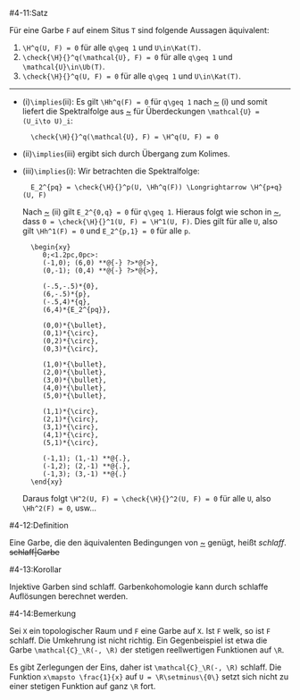 #4-11:Satz

Für eine Garbe `F` auf einem Situs `T` sind folgende Aussagen äquivalent:

1. `\H^q(U, F) = 0` für alle `q\geq 1` und `U\in\Kat(T)`.
2. `\check{\H}{}^q(\mathcal{U}, F) = 0` für alle `q\geq 1` und `\mathcal{U}\in\Ub(T)`.
3. `\check{\H}{}^q(U, F) = 0` für alle `q\geq 1` und `U\in\Kat(T)`.

---

* (i)`\implies`(ii): Es gilt `\Hh^q(F) = 0` für `q\geq 1` nach [~](#4-4) (i) und somit liefert die Spektralfolge aus [~](#4-5) für Überdeckungen `\mathcal{U} = (U_i\to U)_i`:

        \check{\H}{}^q(\mathcal{U}, F) = \H^q(U, F) = 0

* (ii)`\implies`(iii) ergibt sich durch Übergang zum Kolimes.

* (iii)`\implies`(i): Wir betrachten die Spektralfolge:

        E_2^{pq} = \check{\H}{}^p(U, \Hh^q(F)) \Longrightarrow \H^{p+q}(U, F)

   Nach [~](#4-4) (ii) gilt `E_2^{0,q} = 0` für `q\geq 1`. Hieraus folgt wie schon in [~](#4-6), dass `0 = \check{\H}{}^1(U, F) = \H^1(U, F)`. Dies gilt für alle `U`, also gilt `\Hh^1(F) = 0` und `E_2^{p,1} = 0` für alle `p`.

        \begin{xy}
           0;<1.2pc,0pc>:
           (-1,0); (6,0) **@{-} ?>*@{>},
           (0,-1); (0,4) **@{-} ?>*@{>},

           (-.5,-.5)*{0},
           (6,-.5)*{p},
           (-.5,4)*{q},
           (6,4)*{E_2^{pq}},

           (0,0)*{\bullet},
           (0,1)*{\circ},
           (0,2)*{\circ},
           (0,3)*{\circ},

           (1,0)*{\bullet},
           (2,0)*{\bullet},
           (3,0)*{\bullet},
           (4,0)*{\bullet},
           (5,0)*{\bullet},

           (1,1)*{\circ},
           (2,1)*{\circ},
           (3,1)*{\circ},
           (4,1)*{\circ},
           (5,1)*{\circ},

           (-1,1); (1,-1) **@{.},
           (-1,2); (2,-1) **@{.},
           (-1,3); (3,-1) **@{.}
        \end{xy}

   Daraus folgt `\H^2(U, F) = \check{\H}{}^2(U, F) = 0` für alle `U`, also `\Hh^2(F) = 0`, usw...

#4-12:Definition

Eine Garbe, die den äquivalenten Bedingungen von [~](#4-11) genügt, heißt *schlaff*. ~~schlaff|Garbe~~

#4-13:Korollar

Injektive Garben sind schlaff. Garbenkohomologie kann durch schlaffe Auflösungen berechnet werden.

#4-14:Bemerkung

Sei `X` ein topologischer Raum und `F` eine Garbe auf `X`. Ist `F` welk, so ist `F` schlaff. Die Umkehrung ist nicht richtig. Ein Gegenbeispiel ist etwa die Garbe `\mathcal{C}_\R(-, \R)` der stetigen reellwertigen Funktionen auf `\R`.

Es gibt Zerlegungen der Eins, daher ist `\mathcal{C}_\R(-, \R)` schlaff. Die Funktion `x\mapsto \frac{1}{x}` auf `U = \R\setminus\{0\}` setzt sich nicht zu einer stetigen Funktion auf ganz `\R` fort.

